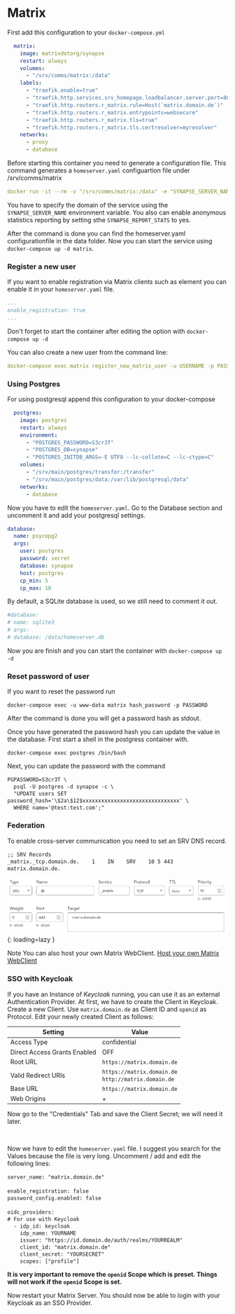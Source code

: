 # Matrix

First add this configuration to your `docker-compose.yml`
```yaml
  matrix:
    image: matrixdotorg/synapse
    restart: always
    volumes:
      - "/srv/comms/matrix:/data"
    labels:
      - "traefik.enable=true"
      - "traefik.http.services.srv_homepage.loadbalancer.server.port=8008"
      - "traefik.http.routers.r_matrix.rule=Host(`matrix.domain.de`)"
      - "traefik.http.routers.r_matrix.entrypoints=websecure"
      - "traefik.http.routers.r_matrix.tls=true"
      - "traefik.http.routers.r_matrix.tls.certresolver=myresolver"
    networks:
      - proxy
      - database
```
Before starting this container you need to generate a configuration file. This command generates a `homeserver.yaml` configuartion file under /srv/comms/matrix
```yaml
docker run -it --rm -v "/srv/comms/matrix:/data" -e "SYNAPSE_SERVER_NAME=domain.de" -e "SYNAPSE_REPORT_STATS=no" matrixdotorg/synapse:latest generate
```
You have to specify the domain of the service using the `SYNAPSE_SERVER_NAME` environment variable. You also can enable anonymous statistics reporting by setting sthe `SYNAPSE_REPORT_STATS` to yes.

After the command is done you can find the homeserver.yaml configurationfile in the data folder. 
Now you can start the service using `docker-compose up -d matrix`.

### Register a new user 
If you want to enable registration via Matrix clients such as element you can enable it in your `homeserver.yaml` file.
```yaml
...
enable_registration: true
...
```

Don't forget to start the container after editing the option with `docker-compose up -d`

You can also create a new user from the command line:
```yaml
docker-compose exec matrix register_new_matrix_user -u USERNAME -p PASSWORD -a -c /data/homeserver.yaml https://matrix.domain.de
```

### Using Postgres

For using postgresql append this configuration to your docker-compose

``` yaml
  postgres:
    image: postgres
    restart: always
    environment:
      - "POSTGRES_PASSWORD=S3cr3T"
      - "POSTGRES_DB=synapse"
      - "POSTGRES_INITDB_ARGS=-E UTF8 --lc-collate=C --lc-ctype=C"
    volumes:
      - "/srv/main/postgres/transfer:/transfer"
      - "/srv/main/postgres/data:/var/lib/postgresql/data"
    networks:
      - database
```

Now you have to edit the `homeserver.yaml`. Go to the Database section and uncomment it and add your postgresql settings. 

``` yaml
database:
  name: psycopg2
  args:
    user: postgres
    password: secret
    database: synapse
    host: postgres
    cp_min: 5
    cp_max: 10
```

By default, a SQLite database is used, so we still need to comment it out.


``` yaml
#database:
# name: sqlite3
# args:
# database: /data/homeserver.db

```

Now you are finish and you can start the container with `docker-compose up -d`

### Reset password of user 

If you want to reset the password run 
```shell
docker-compose exec -u www-data matrix hash_password -p PASSWORD
```

After the command is done you will get a password hash as stdout. 

Once you have generated the password hash you can update the value in the database. First start a shell in the postgress container with. 
```shell
docker-compose exec postgres /bin/bash
```
Next, you can update the password with the command 
```shell
PGPASSWORD=S3cr3T \
  psql -U postgres -d synapse -c \
  "UPDATE users SET password_hash='\$2a\$12$xxxxxxxxxxxxxxxxxxxxxxxxxxxxxxx' \
  WHERE name='@test:test.com';"
```

### Federation 

To enable cross-server communication you need to set an SRV DNS record.

```
;; SRV Records
_matrix._tcp.domain.de.    1    IN    SRV    10 5 443 matrix.domain.de.
```

![DNS configuration](../../img/services/matrix-dns.png){: loading=lazy }


Note You can also host your own Matrix WebClient. [Host your own Matrix WebClient ](./element.md)

### SSO with Keycloak

If you have an Instance of *Keycloak* running, you can use it as an external Authentication Provider.
At first, we have to create the Client in Keycloak. Create a new Client. Use `matrix.domain.de` as Client ID
and `openid` as Protocol. Edit your newly created Client as follows:

Setting | Value
--------|-------
Access Type | confidential
Direct Access Grants Enabled | OFF
Root URL | `https://matrix.domain.de`
Valid Redirect URIs | `https://matrix.domain.de` <br /> `http://matrix.domain.de`
Base URL | `https://matrix.domain.de`
Web Origins | +

Now go to the "Credentials" Tab and save the Client Secret; we will need it later.

<br />

Now we have to edit the `homeserver.yaml` file. I suggest you search for the Values because the file is very long.
Uncomment / add and edit the following lines:

```
server_name: "matrix.domain.de"

enable_registration: false
password_config.enabled: false

oidc_providers:
# For use with Keycloak
  - idp_id: keycloak
    idp_name: YOURNAME
    issuer: "https://id.domain.de/auth/realms/YOURREALM"
    client_id: "matrix.domain.de"
    client_secret: "YOURSECRET"
    scopes: ["profile"]
```

**It is very important to remove the `openid` Scope which is preset. Things will not work if the
`openid` Scope is set.**

Now restart your Matrix Server. You should now be able to login with your Keycloak as an SSO Provider.
